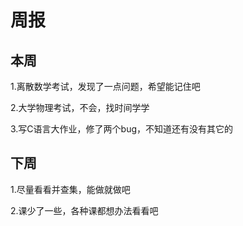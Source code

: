 # 周报
## 本周
1.离散数学考试，发现了一点问题，希望能记住吧

2.大学物理考试，不会，找时间学学

3.写C语言大作业，修了两个bug，不知道还有没有其它的
## 下周
1.尽量看看并查集，能做就做吧

2.课少了一些，各种课都想办法看看吧
